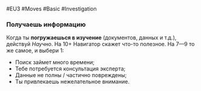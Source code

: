 #EU3 #Moves #Basic #Investigation 
### Получаешь информацию

Когда ты **погружаешься в изучение** (документов, данных и т.д.), действуй *Научно*. На 10+ Навигатор скажет
что-то полезное. На 7—9 то же самое, и выбери 1:
- Поиск займет много времени;
- Тебе потребуется консультация эксперта;
- Данные не полны / частично повреждены;
- Ты привлекаешь нежелательное внимание.